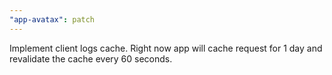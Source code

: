 ```yaml
---
"app-avatax": patch
---
```


Implement client logs cache. Right now app will cache request for 1 day and revalidate the cache every 60 seconds.
